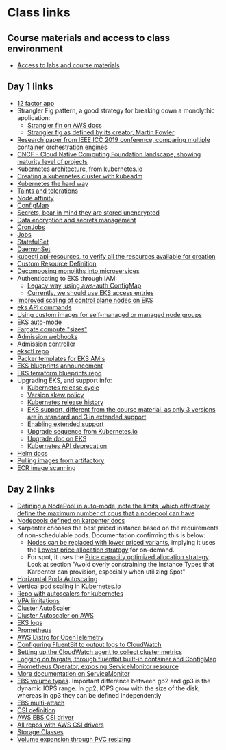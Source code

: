 # Class links

## Course materials and access to class environment
- [Access to labs and course materials](https://us-east-1.student.classrooms.aws.training/class/sVeKxbAoerxEMVvtxYkXRG)

## Day 1 links
- [12 factor app](https://12factor.net/)
- Strangler Fig pattern, a good strategy for breaking down a monolythic application:
  - [Strangler fin on AWS docs](https://docs.aws.amazon.com/prescriptive-guidance/latest/cloud-design-patterns/strangler-fig.html)
  - [Strangler fig as defined by its creator, Martin Fowler](https://martinfowler.com/bliki/StranglerFigApplication.html)
- [Research paper from IEEE ICC 2019 conference, comparing multiple container orchestration engines](https://isamaljawarneh.github.io/pubs/ICC19.pdf)
- [CNCF - Cloud Native Computing Foundation landscape, showing maturity level of projects](https://landscape.cncf.io/)
- [Kubernetes architecture, from kubernetes.io](https://kubernetes.io/docs/concepts/architecture/)
- [Creating a kubernetes cluster with kubeadm](https://kubernetes.io/docs/setup/production-environment/tools/kubeadm/)
- [Kubernetes the hard way](https://github.com/kelseyhightower/kubernetes-the-hard-way)
- [Taints and tolerations](https://kubernetes.io/docs/concepts/scheduling-eviction/taint-and-toleration/)
- [Node affinity](https://kubernetes.io/docs/tasks/configure-pod-container/assign-pods-nodes-using-node-affinity/)
- [ConfigMap](https://kubernetes.io/docs/concepts/configuration/configmap/)
- [Secrets, bear in mind they are stored unencrypted](https://kubernetes.io/docs/concepts/configuration/secret/#opaque-secrets)
- [Data encryption and secrets management](https://docs.aws.amazon.com/eks/latest/best-practices/data-encryption-and-secrets-management.html)
- [CronJobs](https://kubernetes.io/docs/concepts/workloads/controllers/cron-jobs/)
- [Jobs](https://kubernetes.io/docs/concepts/workloads/controllers/job/)
- [StatefulSet](https://kubernetes.io/docs/concepts/workloads/controllers/statefulset/)
- [DaemonSet](https://kubernetes.io/docs/concepts/workloads/controllers/daemonset/)
- [kubectl api-resources, to verify all the resources available for creation](https://kubernetes.io/docs/reference/kubectl/generated/kubectl_api-resources/)
- [Custom Resource Definition](https://kubernetes.io/docs/concepts/extend-kubernetes/api-extension/custom-resources/)
- [Decomposing monoliths into microservices](https://docs.aws.amazon.com/prescriptive-guidance/latest/modernization-decomposing-monoliths/welcome.html)
- Authenticating to EKS through IAM:
  - [Legacy way, using aws-auth ConfigMap](https://docs.aws.amazon.com/eks/latest/userguide/auth-configmap.html)
  - [Currently, we should use EKS access entries](https://docs.aws.amazon.com/eks/latest/userguide/access-entries.html)
- [Improved scaling of control plane nodes on EKS](https://aws.amazon.com/blogs/containers/amazon-eks-control-plane-auto-scaling-enhancements-improve-speed-by-4x/)
- [eks API commands](https://docs.aws.amazon.com/cli/latest/reference/eks/)
- [Using custom images for self-managed or managed node groups](https://docs.aws.amazon.com/eks/latest/userguide/eks-optimized-amis.html)
- [EKS auto-mode](https://aws.amazon.com/blogs/aws/streamline-kubernetes-cluster-management-with-new-amazon-eks-auto-mode/?trk=d57158fd-77e3-423f-9e1e-005fd2a64d89&sc_channel=el)
- [Fargate compute "sizes"](https://docs.aws.amazon.com/eks/latest/userguide/fargate-pod-configuration.html)
- [Admission webhooks](https://kubernetes.io/docs/reference/access-authn-authz/extensible-admission-controllers/)
- [Admission controller](https://kubernetes.io/docs/reference/access-authn-authz/admission-controllers/)
- [eksctl repo](https://github.com/eksctl-io/eksctl)
- [Packer templates for EKS AMIs](https://github.com/awslabs/amazon-eks-ami)
- [EKS blueprints announcement](https://aws.amazon.com/blogs/containers/bootstrapping-clusters-with-eks-blueprints/)
- [EKS terraform blueprints repo](https://github.com/aws-ia/terraform-aws-eks-blueprints)
- Upgrading EKS, and support info:
  - [Kubernetes release cycle](https://kubernetes.io/releases/release/#the-release-cycle)
  - [Version skew policy](kubernetes.io/releases/version-skew-policy/)
  - [Kubernetes release history](https://kubernetes.io/releases/)
  - [EKS support, different from the course material, as only 3 versions are in standard and 3 in extended support](https://docs.aws.amazon.com/eks/latest/userguide/kubernetes-versions.html)
  - [Enabling extended support](https://docs.aws.amazon.com/eks/latest/userguide/enable-extended-support.html)
  - [Upgrade sequence from Kubernetes.io](https://kubernetes.io/docs/tasks/administer-cluster/cluster-upgrade/)
  - [Upgrade doc on EKS](https://docs.aws.amazon.com/eks/latest/userguide/update-cluster.html)
  - [Kubernetes API deprecation](https://kubernetes.io/docs/reference/using-api/deprecation-guide/)
- [Helm docs](https://helm.sh/docs/chart_template_guide/getting_started/)
- [Pulling images from artifactory](https://aws.amazon.com/blogs/containers/use-private-certificates-to-enable-a-container-repository-in-amazon-eks/)
- [ECR image scanning](https://docs.aws.amazon.com/AmazonECR/latest/userguide/image-scanning.html)
## Day 2 links
- [Defining a NodePool in auto-mode, note the limits, which effectively define the maximum number of cpus that a nodepool can have](https://docs.aws.amazon.com/eks/latest/userguide/create-node-pool.html)
- [Nodepools defined on karpenter docs](https://karpenter.sh/docs/concepts/nodepools/#speclimits)
- Karpenter chooses the best priced instance based on the requirements of non-schedulable pods. Documentation confirming this is below:
  - [Nodes can be replaced with lower priced variants](https://karpenter.sh/docs/concepts/disruption/), implying it uses the [Lowest price allocation strategy](https://docs.aws.amazon.com/AWSEC2/latest/UserGuide/ec2-fleet-allocation-strategy.html#ec2-fleet-allocation-strategies-for-on-demand-instances) for on-demand.
  - For spot, it uses the [Price capacity optimized allocation strategy](https://docs.aws.amazon.com/eks/latest/best-practices/karpenter.html). Look at section "Avoid overly constraining the Instance Types that Karpenter can provision, especially when utilizing Spot"
- [Horizontal Poda Autoscaling](https://kubernetes.io/docs/tasks/run-application/horizontal-pod-autoscale/)
- [Vertical pod scaling in Kubernetes.io](https://kubernetes.io/docs/tasks/configure-pod-container/resize-container-resources/)
- [Repo with autoscalers for kubernetes](https://github.com/kubernetes/autoscaler/)
- [VPA limitations](https://github.com/kubernetes/autoscaler/blob/master/vertical-pod-autoscaler/docs/known-limitations.md)
- [Cluster AutoScaler](https://github.com/kubernetes/autoscaler/tree/master/cluster-autoscaler)
- [Cluster Autoscaler on AWS](https://github.com/kubernetes/autoscaler/blob/master/cluster-autoscaler/cloudprovider/aws/README.md)
- [EKS logs](https://docs.aws.amazon.com/eks/latest/userguide/control-plane-logs.html)
- [Prometheus](https://prometheus.io/)
- [AWS Distro for OpenTelemetry](https://aws-otel.github.io/docs/introduction)
- [Configuring FluentBit to output logs to CloudWatch](https://docs.fluentbit.io/manual/data-pipeline/outputs/cloudwatch)
- [Setting up the CloudWatch agent to collect cluster metrics](https://docs.aws.amazon.com/AmazonCloudWatch/latest/monitoring/Container-Insights-setup-metrics.html)
- [Logging on fargate, through fluentbit built-in container and ConfigMap](https://docs.aws.amazon.com/eks/latest/userguide/fargate-logging.html)
- [Prometheus Operator, exposing ServiceMonitor resource](https://github.com/prometheus-operator/prometheus-operator)
- [More documentation on ServiceMonitor](https://observability.thomasriley.co.uk/prometheus/configuring-prometheus/using-service-monitors/)
- [EBS volume types](https://docs.aws.amazon.com/ebs/latest/userguide/ebs-volume-types.html). Important difference between gp2 and gp3 is the dynamic IOPS range. In gp2, IOPS grow with the size of the disk, whereas in gp3 they can be defined independently
- [EBS multi-attach](https://docs.aws.amazon.com/ebs/latest/userguide/ebs-volumes-multi.html)
- [CSI definition](https://kubernetes.io/blog/2019/01/15/container-storage-interface-ga/)
- [AWS EBS CSI driver](https://github.com/kubernetes-sigs/aws-ebs-csi-driver?tab=readme-ov-file)
- [All repos with AWS CSI drivers](https://github.com/orgs/kubernetes-sigs/repositories?q=aws*csi)
- [Storage Classes](https://kubernetes.io/docs/concepts/storage/storage-classes/)
- [Volume expansion through PVC resizing](https://kubernetes.io/blog/2022/05/05/volume-expansion-ga/)
